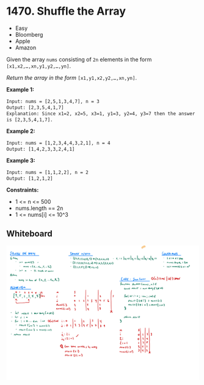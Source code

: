 # 1470. Shuffle the Array
- Easy
- Bloomberg
- Apple
- Amazon

Given the array `nums` consisting of `2n` elements in the form `[x1,x2,…,xn,y1,y2,…,yn]`.

*Return the array in the form* `[x1,y1,x2,y2,…,xn,yn]`.

**Example 1:**
```
Input: nums = [2,5,1,3,4,7], n = 3
Output: [2,3,5,4,1,7]
Explanation: Since x1=2, x2=5, x3=1, y1=3, y2=4, y3=7 then the answer is [2,3,5,4,1,7].
```

**Example 2:**
```
Input: nums = [1,2,3,4,4,3,2,1], n = 4
Output: [1,4,2,3,3,2,4,1]
```

**Example 3:**
```
Input: nums = [1,1,2,2], n = 2
Output: [1,2,1,2]
```

**Constraints:**
- 1 <= n <= 500
- nums.length == 2n
- 1 <= nums[i] <= 10^3

## Whiteboard
![Whiteboard Image 01][whiteboard-image-01]

<!-- Refs -->
[whiteboard-image-01]: ./whiteboard-01.jpg
